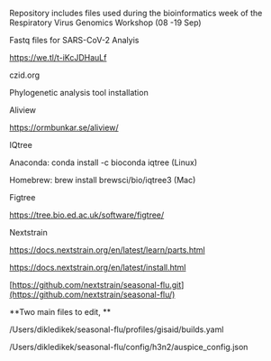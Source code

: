 Repository includes files used during the bioinformatics week of the Respiratory Virus Genomics Workshop (08 -19 Sep)

Fastq files for SARS-CoV-2 Analyis

https://we.tl/t-iKcJDHauLf 

czid.org

Phylogenetic analysis tool installation

Aliview 

https://ormbunkar.se/aliview/

IQtree

Anaconda: conda install -c bioconda iqtree (Linux)

Homebrew: brew install brewsci/bio/iqtree3 (Mac)

Figtree

https://tree.bio.ed.ac.uk/software/figtree/

Nextstrain

https://docs.nextstrain.org/en/latest/learn/parts.html

https://docs.nextstrain.org/en/latest/install.html

[https://github.com/nextstrain/seasonal-flu.git](https://github.com/nextstrain/seasonal-flu/)

**Two main files to edit, 
**

/Users/dikledikek/seasonal-flu/profiles/gisaid/builds.yaml

/Users/dikledikek/seasonal-flu/config/h3n2/auspice_config.json


